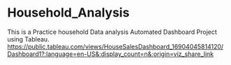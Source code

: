 # Household_Analysis
This is a Practice household Data analysis Automated Dashboard Project using Tableau.
https://public.tableau.com/views/HouseSalesDashboard_16904045814120/Dashboard1?:language=en-US&:display_count=n&:origin=viz_share_link

